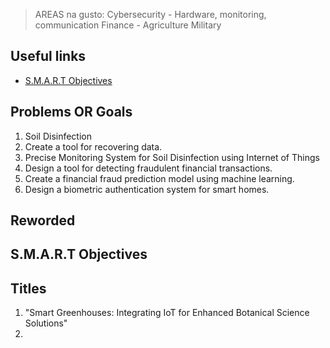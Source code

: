 >AREAS na gusto:
>Cybersecurity - Hardware, monitoring, communication
>Finance - 
>Agriculture
>Military

## Useful links
- [S.M.A.R.T Objectives](https://www.ohsu.edu/sites/default/files/2018-12/S-M-A-R-T-101-final.pdf)
## Problems OR Goals
1. Soil Disinfection
2. Create a tool for recovering data.
3. Precise Monitoring System for Soil Disinfection using Internet of Things
4. Design a tool for detecting fraudulent financial transactions.
5. Create a financial fraud prediction model using machine learning.
6. Design a biometric authentication system for smart homes.
## Reworded
## S.M.A.R.T Objectives

## Titles
1. "Smart Greenhouses: Integrating IoT for Enhanced Botanical Science Solutions"
2. 
